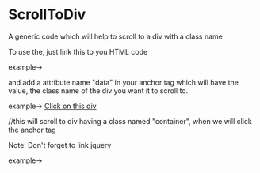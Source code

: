 # ScrollToDiv
A generic code which will help to scroll to a div with a class name

To use the, just link this to you HTML code

example-> 
<script src='./js/ScrollToDiv.js'></script>

and add a attribute name "data" in your anchor tag which will have the value, the class name of the div you want it to scroll to.

example->
<a href="javascript:void(0)" data="container">Click on this div</a>

//this will scroll to div having a class named "container", when we will click the anchor tag

Note: Don't forget to link jquery

example->
<script src="https://code.jquery.com/jquery-3.3.1.min.js" integrity="sha256-FgpCb/KJQlLNfOu91ta32o/NMZxltwRo8QtmkMRdAu8=" crossorigin="anonymous"></script>
